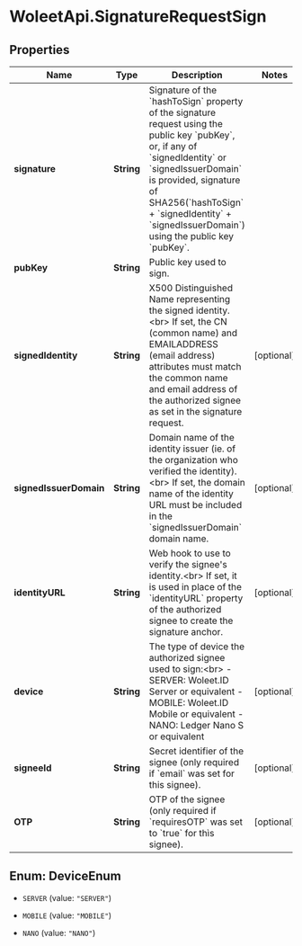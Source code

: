 # WoleetApi.SignatureRequestSign

## Properties

Name | Type | Description | Notes
------------ | ------------- | ------------- | -------------
**signature** | **String** | Signature of the &#x60;hashToSign&#x60; property of the signature request using the public key &#x60;pubKey&#x60;, or, if any of &#x60;signedIdentity&#x60; or &#x60;signedIssuerDomain&#x60; is provided, signature of SHA256(&#x60;hashToSign&#x60; + &#x60;signedIdentity&#x60; + &#x60;signedIssuerDomain&#x60;) using the public key &#x60;pubKey&#x60;.  | 
**pubKey** | **String** | Public key used to sign.  | 
**signedIdentity** | **String** | X500 Distinguished Name representing the signed identity.&lt;br&gt; If set, the CN (common name) and EMAILADDRESS (email address) attributes must match the common name and email address of the authorized signee as set in the signature request.  | [optional] 
**signedIssuerDomain** | **String** | Domain name of the identity issuer (ie. of the organization who verified the identity).&lt;br&gt; If set, the domain name of the identity URL must be included in the &#x60;signedIssuerDomain&#x60; domain name.  | [optional] 
**identityURL** | **String** | Web hook to use to verify the signee&#39;s identity.&lt;br&gt; If set, it is used in place of the &#x60;identityURL&#x60; property of the authorized signee to create the signature anchor.  | [optional] 
**device** | **String** | The type of device the authorized signee used to sign:&lt;br&gt; - SERVER: Woleet.ID Server or equivalent - MOBILE: Woleet.ID Mobile or equivalent - NANO: Ledger Nano S or equivalent  | [optional] 
**signeeId** | **String** | Secret identifier of the signee (only required if &#x60;email&#x60; was set for this signee).  | [optional] 
**OTP** | **String** | OTP of the signee (only required if &#x60;requiresOTP&#x60; was set to &#x60;true&#x60; for thìs signee).  | [optional] 



## Enum: DeviceEnum


* `SERVER` (value: `"SERVER"`)

* `MOBILE` (value: `"MOBILE"`)

* `NANO` (value: `"NANO"`)




